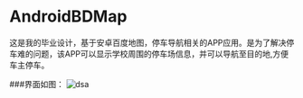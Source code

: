 # AndroidBDMap
这是我的毕业设计，基于安卓百度地图，停车导航相关的APP应用。是为了解决停车难的问题，该APP可以显示学校周围的停车场信息，并可以导航至目的地,方便车主停车。

###界面如图：
![dsa](http://img.blog.csdn.net/20160601174010615)
